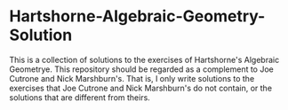 # Hartshorne-Algebraic-Geometry-Solution
This is a collection of solutions to the exercises of Hartshorne's Algebraic Geometrye. This repository should be regarded as a complement to Joe Cutrone and Nick Marshburn's. That is, I only write solutions to the exercises that Joe Cutrone and Nick Marshburn's do not contain, or the solutions that are different from theirs.
